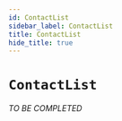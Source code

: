 ```yaml
---
id: ContactList
sidebar_label: ContactList
title: ContactList
hide_title: true
---
```

# `ContactList`

_TO BE COMPLETED_
